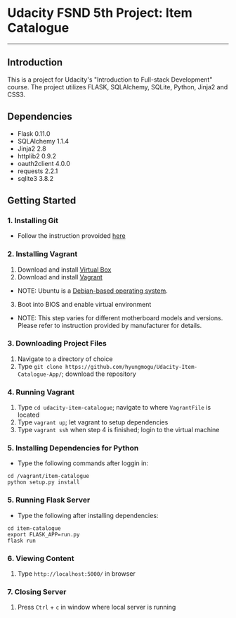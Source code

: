 # Udacity FSND 5th Project: Item Catalogue

---

## Introduction

This is a project for Udacity's "Introduction to Full-stack Development" course. The project utilizes FLASK, SQLAlchemy, SQLite, Python, Jinja2 and CSS3.

## Dependencies
- Flask 0.11.0
- SQLAlchemy 1.1.4
- Jinja2 2.8
- httplib2 0.9.2
- oauth2client 4.0.0
- requests 2.2.1
- sqlite3 3.8.2

## Getting Started

### 1. Installing Git

- Follow the instruction provoided [here](https://www.atlassian.com/git/tutorials/install-git)

### 2. Installing Vagrant

1. Download and install [Virtual Box](https://www.virtualbox.org/)
2. Download and install [Vagrant](https://www.vagrantup.com/downloads.html)
  - NOTE: Ubuntu is a [Debian-based operating system](https://en.wikipedia.org/wiki/Ubuntu_(operating_system)).
3. Boot into BIOS and enable virtual environment
  - NOTE: This step varies for different motherboard models and versions. Please refer to instruction provided by manufacturer for details.  

### 3. Downloading Project Files

1. Navigate to a directory of choice
2. Type `git clone https://github.com/hyungmogu/Udacity-Item-Catalogue-App/`; download the repository

### 4. Running Vagrant

1. Type `cd udacity-item-catalogue`; navigate to where `VagrantFile` is located
2. Type `vagrant up`; let vagrant to setup dependencies
3. Type `vagrant ssh` when step 4 is finished; login to the virtual machine

### 5. Installing Dependencies for Python
- Type the following commands after loggin in:
```
cd /vagrant/item-catalogue
python setup.py install
```

### 5. Running Flask Server
- Type the following after installing dependencies:
```
cd item-catalogue
export FLASK_APP=run.py
flask run
```

### 6. Viewing Content

1. Type `http://localhost:5000/` in browser

### 7. Closing Server

1. Press `Ctrl` + `c` in window where local server is running
